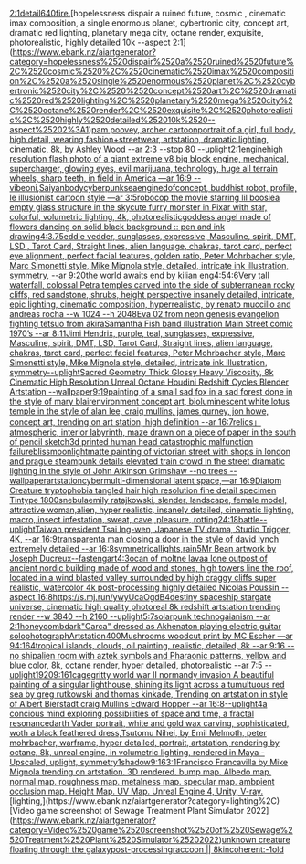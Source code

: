 [2:1](https://www.ebank.nz/aiartgenerator?category=2%3A1)[detail](https://www.ebank.nz/aiartgenerator?category=detail)[640](https://www.ebank.nz/aiartgenerator?category=640)[fire.](https://www.ebank.nz/aiartgenerator?category=fire.)[hopelessness dispair a ruined future, cosmic , cinematic imax composition, a single enormous planet, cybertronic city,  concept art, dramatic red lighting, planetary mega city, octane render, exquisite, photorealistic, highly detailed 10k --aspect 2:1](https://www.ebank.nz/aiartgenerator?category=hopelessness%2520dispair%2520a%2520ruined%2520future%2C%2520cosmic%2520%2C%2520cinematic%2520imax%2520composition%2C%2520a%2520single%2520enormous%2520planet%2C%2520cybertronic%2520city%2C%2520%2520concept%2520art%2C%2520dramatic%2520red%2520lighting%2C%2520planetary%2520mega%2520city%2C%2520octane%2520render%2C%2520exquisite%2C%2520photorealistic%2C%2520highly%2520detailed%252010k%2520--aspect%25202%3A1)[pam poovey, archer cartoon](https://www.ebank.nz/aiartgenerator?category=pam%2520poovey%2C%2520archer%2520cartoon)[portrait of a girl, full body, high detail, wearing fashion+streetwear, artstation, dramatic lighting, cinematic, 8k, by Ashley Wood --ar 2:3 --stop 80 --uplight](https://www.ebank.nz/aiartgenerator?category=portrait%2520of%2520a%2520girl%2C%2520full%2520body%2C%2520high%2520detail%2C%2520wearing%2520fashion%2Bstreetwear%2C%2520artstation%2C%2520dramatic%2520lighting%2C%2520cinematic%2C%25208k%2C%2520by%2520Ashley%2520Wood%2520--ar%25202%3A3%2520--stop%252080%2520--uplight)[2:1](https://www.ebank.nz/aiartgenerator?category=2%3A1)[engine](https://www.ebank.nz/aiartgenerator?category=engine)[high resolution flash photo of a giant extreme v8 big block engine, mechanical, supercharger, glowing eyes, evil marijuana, technology, huge all terrain wheels, sharp teeth, in field in America —ar 16:9 --vibe](https://www.ebank.nz/aiartgenerator?category=high%2520resolution%2520flash%2520photo%2520of%2520a%2520giant%2520extreme%2520v8%2520big%2520block%2520engine%2C%2520mechanical%2C%2520supercharger%2C%2520glowing%2520eyes%2C%2520evil%2520marijuana%2C%2520technology%2C%2520huge%2520all%2520terrain%2520wheels%2C%2520sharp%2520teeth%2C%2520in%2520field%2520in%2520America%2520%E2%80%94ar%252016%3A9%2520--vibe)[oni,Saiyan](https://www.ebank.nz/aiartgenerator?category=oni%2CSaiyan)[body](https://www.ebank.nz/aiartgenerator?category=body)[cyberpunk](https://www.ebank.nz/aiartgenerator?category=cyberpunk)[sea](https://www.ebank.nz/aiartgenerator?category=sea)[engine](https://www.ebank.nz/aiartgenerator?category=engine)[dof](https://www.ebank.nz/aiartgenerator?category=dof)[concept, buddhist robot, profile, le illusionist cartoon style —ar 3:5](https://www.ebank.nz/aiartgenerator?category=concept%2C%2520buddhist%2520robot%2C%2520profile%2C%2520le%2520illusionist%2520cartoon%2520style%2520%E2%80%94ar%25203%3A5)[robocop the movie starring lil boosie](https://www.ebank.nz/aiartgenerator?category=robocop%2520the%2520movie%2520starring%2520lil%2520boosie)[a empty glass structure in the sky](https://www.ebank.nz/aiartgenerator?category=a%2520empty%2520glass%2520structure%2520in%2520the%2520sky)[cute furry monster in Pixar with star, colorful, volumetric lighting, 4k, photorealistic](https://www.ebank.nz/aiartgenerator?category=cute%2520furry%2520monster%2520in%2520Pixar%2520with%2520star%2C%2520colorful%2C%2520volumetric%2520lighting%2C%25204k%2C%2520photorealistic)[goddess angel made of flowers dancing on solid black background :: pen and ink drawing](https://www.ebank.nz/aiartgenerator?category=goddess%2520angel%2520made%2520of%2520flowers%2520dancing%2520on%2520solid%2520black%2520background%2520%3A%3A%2520pen%2520and%2520ink%2520drawing)[4:3](https://www.ebank.nz/aiartgenerator?category=4%3A3)[.75](https://www.ebank.nz/aiartgenerator?category=.75)[eddie vedder, sunglasses, expressive, Masculine, spirit, DMT, LSD , Tarot Card, Straight lines, alien language, chakras, tarot card, perfect eye alignment, perfect facial features, golden ratio, Peter Mohrbacher style, Marc Simonetti style, Mike Mignola style, detailed, intricate ink illustration, symmetry, --ar 9:20](https://www.ebank.nz/aiartgenerator?category=eddie%2520vedder%2C%2520sunglasses%2C%2520expressive%2C%2520Masculine%2C%2520spirit%2C%2520DMT%2C%2520LSD%2520%2C%2520Tarot%2520Card%2C%2520Straight%2520lines%2C%2520alien%2520language%2C%2520chakras%2C%2520tarot%2520card%2C%2520perfect%2520eye%2520alignment%2C%2520perfect%2520facial%2520features%2C%2520golden%2520ratio%2C%2520Peter%2520Mohrbacher%2520style%2C%2520Marc%2520Simonetti%2520style%2C%2520Mike%2520Mignola%2520style%2C%2520detailed%2C%2520intricate%2520ink%2520illustration%2C%2520symmetry%2C%2520--ar%25209%3A20)[the world awaits end by kilian eng](https://www.ebank.nz/aiartgenerator?category=the%2520world%2520awaits%2520end%2520by%2520kilian%2520eng)[4:5](https://www.ebank.nz/aiartgenerator?category=4%3A5)[4:6](https://www.ebank.nz/aiartgenerator?category=4%3A6)[Very tall waterfall, colossal Petra temples carved into the side of subterranean rocky cliffs, red sandstone, shrubs, height perspective insanely detailed, intricate, epic lighting, cinematic composition, hyperrealistic, by renato muccillo and andreas rocha --w 1024 --h 2048](https://www.ebank.nz/aiartgenerator?category=Very%2520tall%2520waterfall%2C%2520colossal%2520Petra%2520temples%2520carved%2520into%2520the%2520side%2520of%2520subterranean%2520rocky%2520cliffs%2C%2520red%2520sandstone%2C%2520shrubs%2C%2520height%2520perspective%2520insanely%2520detailed%2C%2520intricate%2C%2520epic%2520lighting%2C%2520cinematic%2520composition%2C%2520hyperrealistic%2C%2520by%2520renato%2520muccillo%2520and%2520andreas%2520rocha%2520--w%25201024%2520--h%25202048)[Eva 02 from neon genesis evangelion fighting tetsuo from akira](https://www.ebank.nz/aiartgenerator?category=Eva%252002%2520from%2520neon%2520genesis%2520evangelion%2520fighting%2520tetsuo%2520from%2520akira)[Samantha Fish band illustration Main Street comic 1970’s --ar 8:11](https://www.ebank.nz/aiartgenerator?category=Samantha%2520Fish%2520band%2520illustration%2520Main%2520Street%2520comic%25201970%E2%80%99s%2520--ar%25208%3A11)[Jimi Hendrix, purple, teal, sunglasses, expressive, Masculine, spirit, DMT, LSD, Tarot Card, Straight lines, alien language, chakras, tarot card, perfect facial features, Peter Mohrbacher style, Marc Simonetti style, Mike Mignola style, detailed, intricate ink illustration, symmetry](https://www.ebank.nz/aiartgenerator?category=Jimi%2520Hendrix%2C%2520purple%2C%2520teal%2C%2520sunglasses%2C%2520expressive%2C%2520Masculine%2C%2520spirit%2C%2520DMT%2C%2520LSD%2C%2520Tarot%2520Card%2C%2520Straight%2520lines%2C%2520alien%2520language%2C%2520chakras%2C%2520tarot%2520card%2C%2520perfect%2520facial%2520features%2C%2520Peter%2520Mohrbacher%2520style%2C%2520Marc%2520Simonetti%2520style%2C%2520Mike%2520Mignola%2520style%2C%2520detailed%2C%2520intricate%2520ink%2520illustration%2C%2520symmetry)[--uplight](https://www.ebank.nz/aiartgenerator?category=--uplight)[Sacred Geometry Thick Glossy Heavy Viscosity, 8k Cinematic High Resolution Unreal Octane Houdini Redshift Cycles Blender Artstation --wallpaper](https://www.ebank.nz/aiartgenerator?category=Sacred%2520Geometry%2520Thick%2520Glossy%2520Heavy%2520Viscosity%2C%25208k%2520Cinematic%2520High%2520Resolution%2520Unreal%2520Octane%2520Houdini%2520Redshift%2520Cycles%2520Blender%2520Artstation%2520--wallpaper)[9:19](https://www.ebank.nz/aiartgenerator?category=9%3A19)[painting of a small sad fox in a sad forest done in the style of mary blair](https://www.ebank.nz/aiartgenerator?category=painting%2520of%2520a%2520small%2520sad%2520fox%2520in%2520a%2520sad%2520forest%2520done%2520in%2520the%2520style%2520of%2520mary%2520blair)[environment concept art, bioluminescent white lotus temple in the style of alan lee, craig mullins, james gurney, jon howe,  concept art, trending on art station, high definition --ar 16:7](https://www.ebank.nz/aiartgenerator?category=environment%2520concept%2520art%2C%2520bioluminescent%2520white%2520lotus%2520temple%2520in%2520the%2520style%2520of%2520alan%2520lee%2C%2520craig%2520mullins%2C%2520james%2520gurney%2C%2520jon%2520howe%2C%2520%2520concept%2520art%2C%2520trending%2520on%2520art%2520station%2C%2520high%2520definition%2520--ar%252016%3A7)[relics」](https://www.ebank.nz/aiartgenerator?category=relics%E3%80%8D)[atmospheric, interior labyrinth, maze drawn on a piece of paper in the south of pencil sketch](https://www.ebank.nz/aiartgenerator?category=atmospheric%2C%2520interior%2520labyrinth%2C%2520maze%2520drawn%2520on%2520a%2520piece%2520of%2520paper%2520in%2520the%2520south%2520of%2520pencil%2520sketch)[3d printed human head catastrophic malfunction failure](https://www.ebank.nz/aiartgenerator?category=3d%2520printed%2520human%2520head%2520catastrophic%2520malfunction%2520failure)[bliss](https://www.ebank.nz/aiartgenerator?category=bliss)[moonlight](https://www.ebank.nz/aiartgenerator?category=moonlight)[matte painting of victorian street with shops in london and prague steampunk details elevated train crowd in the street dramatic lighting in the style of John Atkinson Grimshaw --no trees --wallpaper](https://www.ebank.nz/aiartgenerator?category=matte%2520painting%2520of%2520victorian%2520street%2520with%2520shops%2520in%2520london%2520and%2520prague%2520steampunk%2520details%2520elevated%2520train%2520crowd%2520in%2520the%2520street%2520dramatic%2520lighting%2520in%2520the%2520style%2520of%2520John%2520Atkinson%2520Grimshaw%2520--no%2520trees%2520--wallpaper)[artstation](https://www.ebank.nz/aiartgenerator?category=artstation)[cyber](https://www.ebank.nz/aiartgenerator?category=cyber)[multi-dimensional latent space,—ar 16:9](https://www.ebank.nz/aiartgenerator?category=multi-dimensional%2520latent%2520space%2C%E2%80%94ar%252016%3A9)[Diatom Creature tryptophobia tangled hair high resolution fine detail specimen Tintype 1800s](https://www.ebank.nz/aiartgenerator?category=Diatom%2520Creature%2520tryptophobia%2520tangled%2520hair%2520high%2520resolution%2520fine%2520detail%2520specimen%2520Tintype%25201800s)[nebula](https://www.ebank.nz/aiartgenerator?category=nebula)[emily ratajkowski, slender, landscape, female model, attractive woman,alien, hyper realistic, insanely detailed, cinematic lighting, macro, insect infestation, sweat, cave, pleasure, rotting](https://www.ebank.nz/aiartgenerator?category=emily%2520ratajkowski%2C%2520slender%2C%2520landscape%2C%2520female%2520model%2C%2520attractive%2520woman%2Calien%2C%2520hyper%2520realistic%2C%2520insanely%2520detailed%2C%2520cinematic%2520lighting%2C%2520macro%2C%2520insect%2520infestation%2C%2520sweat%2C%2520cave%2C%2520pleasure%2C%2520rotting)[24:18](https://www.ebank.nz/aiartgenerator?category=24%3A18)[battle](https://www.ebank.nz/aiartgenerator?category=battle)[--uplight](https://www.ebank.nz/aiartgenerator?category=--uplight)[Taiwan president Tsai Ing-wen, Japanese TV drama, Studio Trigger, 4K, --ar 16:9](https://www.ebank.nz/aiartgenerator?category=Taiwan%2520president%2520Tsai%2520Ing-wen%2C%2520Japanese%2520TV%2520drama%2C%2520Studio%2520Trigger%2C%25204K%2C%2520--ar%252016%3A9)[transparent](https://www.ebank.nz/aiartgenerator?category=transparent)[a man closing a door in the style of david lynch extremely detailed --ar 16:8](https://www.ebank.nz/aiartgenerator?category=a%2520man%2520closing%2520a%2520door%2520in%2520the%2520style%2520of%2520david%2520lynch%2520extremely%2520detailed%2520--ar%252016%3A8)[symmetrical](https://www.ebank.nz/aiartgenerator?category=symmetrical)[lights,rain](https://www.ebank.nz/aiartgenerator?category=lights%2Crain)[5](https://www.ebank.nz/aiartgenerator?category=5)[Mr Bean artwork by Joseph Ducreux](https://www.ebank.nz/aiartgenerator?category=Mr%2520Bean%2520artwork%2520by%2520Joseph%2520Ducreux)[--fast](https://www.ebank.nz/aiartgenerator?category=--fast)[eng](https://www.ebank.nz/aiartgenerator?category=eng)[art](https://www.ebank.nz/aiartgenerator?category=art)[4:3](https://www.ebank.nz/aiartgenerator?category=4%3A3)[ocan of moltne lava](https://www.ebank.nz/aiartgenerator?category=ocan%2520of%2520moltne%2520lava)[a lone outpost of ancient nordic building made of wood and stones, high towers line the roof,  located in a wind blasted valley surrounded by high craggy cliffs super realistic, watercolor 4k post-processing highly detailed Nicolas Poussin  --aspect 16:8](https://www.ebank.nz/aiartgenerator?category=a%2520lone%2520outpost%2520of%2520ancient%2520nordic%2520building%2520made%2520of%2520wood%2520and%2520stones%2C%2520high%2520towers%2520line%2520the%2520roof%2C%2520%2520located%2520in%2520a%2520wind%2520blasted%2520valley%2520surrounded%2520by%2520high%2520craggy%2520cliffs%2520super%2520realistic%2C%2520watercolor%25204k%2520post-processing%2520highly%2520detailed%2520Nicolas%2520Poussin%2520%2520--aspect%252016%3A8)[<https://s.mj.run/ywyUcaOgdB4>](https://www.ebank.nz/aiartgenerator?category=%3Chttps%3A//s.mj.run/ywyUcaOgdB4%3E)[destiny spaceship stargate universe, cinematic high quality photoreal 8k redshift artstation trending render --w 3840 --h 2160 --uplight](https://www.ebank.nz/aiartgenerator?category=destiny%2520spaceship%2520stargate%2520universe%2C%2520cinematic%2520high%2520quality%2520photoreal%25208k%2520redshift%2520artstation%2520trending%2520render%2520--w%25203840%2520--h%25202160%2520--uplight)[5:7](https://www.ebank.nz/aiartgenerator?category=5%3A7)[solarpunk technogaianism --ar 2:1](https://www.ebank.nz/aiartgenerator?category=solarpunk%2520technogaianism%2520--ar%25202%3A1)[honeycomb](https://www.ebank.nz/aiartgenerator?category=honeycomb)[dark](https://www.ebank.nz/aiartgenerator?category=dark)["Carca" dressed as Akhenaton playing electric guitar solo](https://www.ebank.nz/aiartgenerator?category=%22Carca%22%2520dressed%2520as%2520Akhenaton%2520playing%2520electric%2520guitar%2520solo)[photograph](https://www.ebank.nz/aiartgenerator?category=photograph)[Artstation](https://www.ebank.nz/aiartgenerator?category=Artstation)[400](https://www.ebank.nz/aiartgenerator?category=400)[Mushrooms woodcut print by MC Escher —ar 94:164](https://www.ebank.nz/aiartgenerator?category=Mushrooms%2520woodcut%2520print%2520by%2520MC%2520Escher%2520%E2%80%94ar%252094%3A164)[tropical islands, clouds, oil painting, realistic, detailed, 8k --ar 9:16 --no ship](https://www.ebank.nz/aiartgenerator?category=tropical%2520islands%2C%2520clouds%2C%2520oil%2520painting%2C%2520realistic%2C%2520detailed%2C%25208k%2520--ar%25209%3A16%2520--no%2520ship)[alien room with aztek symbols and Pharaonic patterns, yellow and blue color, 8k, octane render, hyper detailed, photorealistic --ar 7:5 --uplight](https://www.ebank.nz/aiartgenerator?category=alien%2520room%2520with%2520aztek%2520symbols%2520and%2520Pharaonic%2520patterns%2C%2520yellow%2520and%2520blue%2520color%2C%25208k%2C%2520octane%2520render%2C%2520hyper%2520detailed%2C%2520photorealistic%2520--ar%25207%3A5%2520--uplight)[1920](https://www.ebank.nz/aiartgenerator?category=1920)[9:16](https://www.ebank.nz/aiartgenerator?category=9%3A16)[1](https://www.ebank.nz/aiartgenerator?category=1)[cage](https://www.ebank.nz/aiartgenerator?category=cage)[gritty world war II normandy invasion A beautiful painting of a singular lighthouse, shining its light across a tumultuous red sea by greg rutkowski and thomas kinkade, Trending on artstation  in style of Albert Bierstadt craig Mullins Edward Hopper --ar 16:8](https://www.ebank.nz/aiartgenerator?category=gritty%2520world%2520war%2520II%2520normandy%2520invasion%2520A%2520beautiful%2520painting%2520of%2520a%2520singular%2520lighthouse%2C%2520shining%2520its%2520light%2520across%2520a%2520tumultuous%2520red%2520sea%2520by%2520greg%2520rutkowski%2520and%2520thomas%2520kinkade%2C%2520Trending%2520on%2520artstation%2520%2520in%2520style%2520of%2520Albert%2520Bierstadt%2520craig%2520Mullins%2520Edward%2520Hopper%2520--ar%252016%3A8)[--uplight](https://www.ebank.nz/aiartgenerator?category=--uplight)[4](https://www.ebank.nz/aiartgenerator?category=4)[](https://www.ebank.nz/aiartgenerator?category=)[a concious mind exploring possibilities of space and time, a fractal resonance](https://www.ebank.nz/aiartgenerator?category=a%2520concious%2520mind%2520exploring%2520possibilities%2520of%2520space%2520and%2520time%2C%2520a%2520fractal%2520resonance)[darth Vader portrait, white and gold wax carving, sophisticated, woth a black feathered dress,Tsutomu Nihei, by Emil Melmoth, peter mohrbacher, warframe, hyper detailed, portrait, artstation, rendering by octane, 8k, unreal engine, in volumetric lighting, rendered in Maya - Upscaled, uplight, symmetry](https://www.ebank.nz/aiartgenerator?category=darth%2520Vader%2520portrait%2C%2520white%2520and%2520gold%2520wax%2520carving%2C%2520sophisticated%2C%2520woth%2520a%2520black%2520feathered%2520dress%2CTsutomu%2520Nihei%2C%2520by%2520Emil%2520Melmoth%2C%2520peter%2520mohrbacher%2C%2520warframe%2C%2520hyper%2520detailed%2C%2520portrait%2C%2520artstation%2C%2520rendering%2520by%2520octane%2C%25208k%2C%2520unreal%2520engine%2C%2520in%2520volumetric%2520lighting%2C%2520rendered%2520in%2520Maya%2520-%2520Upscaled%2C%2520uplight%2C%2520symmetry)[1](https://www.ebank.nz/aiartgenerator?category=1)[shadow](https://www.ebank.nz/aiartgenerator?category=shadow)[9:16](https://www.ebank.nz/aiartgenerator?category=9%3A16)[3:1](https://www.ebank.nz/aiartgenerator?category=3%3A1)[Francisco Francavilla by Mike Mignola trending on artstation. 3D rendered. bump map. Albedo map. normal map. roughness map. metalness map. specular map. ambpient occlusion map. Height Map. UV Map. Unreal Engine 4, Unity, V-ray.](https://www.ebank.nz/aiartgenerator?category=Francisco%2520Francavilla%2520by%2520Mike%2520Mignola%2520trending%2520on%2520artstation.%25203D%2520rendered.%2520bump%2520map.%2520Albedo%2520map.%2520normal%2520map.%2520roughness%2520map.%2520metalness%2520map.%2520specular%2520map.%2520ambpient%2520occlusion%2520map.%2520Height%2520Map.%2520UV%2520Map.%2520Unreal%2520Engine%25204%2C%2520Unity%2C%2520V-ray.)[lighting,](https://www.ebank.nz/aiartgenerator?category=lighting%2C)[Video game screenshot of Sewage Treatment Plant Simulator 2022](https://www.ebank.nz/aiartgenerator?category=Video%2520game%2520screenshot%2520of%2520Sewage%2520Treatment%2520Plant%2520Simulator%25202022)[unknown creature floating through the galaxy](https://www.ebank.nz/aiartgenerator?category=unknown%2520creature%2520floating%2520through%2520the%2520galaxy)[post-processing](https://www.ebank.nz/aiartgenerator?category=post-processing)[raccoon || 8k](https://www.ebank.nz/aiartgenerator?category=raccoon%2520%7C%7C%25208k)[incoherent:-1](https://www.ebank.nz/aiartgenerator?category=incoherent%3A-1)[](https://www.ebank.nz/aiartgenerator?category=)[old](https://www.ebank.nz/aiartgenerator?category=old)